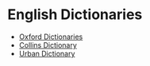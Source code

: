# English Dictionaries

- [Oxford Dictionaries](https://en.oxforddictionaries.com/)
- [Collins Dictionary](https://www.collinsdictionary.com/dictionary/english)
- [Urban Dictionary](https://www.urbandictionary.com/)

